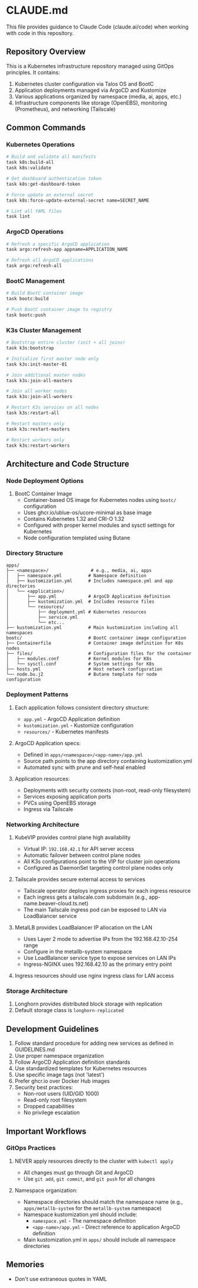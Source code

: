 # CLAUDE.md

This file provides guidance to Claude Code (claude.ai/code) when working with code in this repository.

## Repository Overview

This is a Kubernetes infrastructure repository managed using GitOps principles. It contains:

1. Kubernetes cluster configuration via Talos OS and BootC
2. Application deployments managed via ArgoCD and Kustomize
3. Various applications organized by namespace (media, ai, apps, etc.)
4. Infrastructure components like storage (OpenEBS), monitoring (Prometheus), and networking (Tailscale)

## Common Commands

### Kubernetes Operations

```bash
# Build and validate all manifests
task k8s:build-all
task k8s:validate

# Get dashboard authentication token
task k8s:get-dashboard-token

# Force update an external secret
task k8s:force-update-external-secret name=SECRET_NAME

# Lint all YAML files
task lint
```

### ArgoCD Operations

```bash
# Refresh a specific ArgoCD application
task argo:refresh-app appname=APPLICATION_NAME

# Refresh all ArgoCD applications
task argo:refresh-all
```

### BootC Management

```bash
# Build BootC container image
task bootc:build

# Push BootC container image to registry
task bootc:push
```

### K3s Cluster Management

```bash
# Bootstrap entire cluster (init + all joins)
task k3s:bootstrap

# Initialize first master node only
task k3s:init-master-01

# Join additional master nodes
task k3s:join-all-masters

# Join all worker nodes
task k3s:join-all-workers

# Restart K3s services on all nodes
task k3s:restart-all

# Restart masters only
task k3s:restart-masters

# Restart workers only
task k3s:restart-workers
```

## Architecture and Code Structure

### Node Deployment Options

1. BootC Container Image
   - Container-based OS image for Kubernetes nodes using `bootc/` configuration
   - Uses ghcr.io/ublue-os/ucore-minimal as base image
   - Contains Kubernetes 1.32 and CRI-O 1.32
   - Configured with proper kernel modules and sysctl settings for Kubernetes
   - Node configuration templated using Butane

### Directory Structure

```
apps/
├── <namespace>/                # e.g., media, ai, apps
│   ├── namespace.yml          # Namespace definition
│   ├── kustomization.yml      # Includes namespace.yml and app directories
│   └── <application>/
│       ├── app.yml            # ArgoCD Application definition
│       ├── kustomization.yml  # Includes resource files
│       └── resources/
│           ├── deployment.yml # Kubernetes resources
│           ├── service.yml
│           └── etc...
├── kustomization.yml          # Main kustomization including all namespaces
bootc/                         # BootC container image configuration
├── Containerfile              # Container image definition for K8s nodes
├── files/                     # Configuration files for the container
│   ├── modules.conf           # Kernel modules for K8s
│   └── sysctl.conf            # System settings for K8s
├── hosts.yml                  # Host network configuration
└── node.bu.j2                 # Butane template for node configuration
```

### Deployment Patterns

1. Each application follows consistent directory structure:

   - `app.yml` - ArgoCD Application definition
   - `kustomization.yml` - Kustomize configuration
   - `resources/` - Kubernetes manifests

2. ArgoCD Application specs:

   - Defined in `apps/<namespace>/<app-name>/app.yml`
   - Source path points to the app directory containing kustomization.yml
   - Automated sync with prune and self-heal enabled

3. Application resources:
   - Deployments with security contexts (non-root, read-only filesystem)
   - Services exposing application ports
   - PVCs using OpenEBS storage
   - Ingress via Tailscale

### Networking Architecture

1. KubeVIP provides control plane high availability

   - Virtual IP: `192.168.42.1` for API server access
   - Automatic failover between control plane nodes
   - All K3s configurations point to the VIP for cluster join operations
   - Configured as DaemonSet targeting control plane nodes only

2. Tailscale provides secure external access to services

   - Tailscale operator deploys ingress proxies for each ingress resource
   - Each ingress gets a tailscale.com subdomain (e.g., app-name.beaver-cloud.ts.net)
   - The main Tailscale ingress pod can be exposed to LAN via LoadBalancer service

3. MetalLB provides LoadBalancer IP allocation on the LAN

   - Uses Layer 2 mode to advertise IPs from the 192.168.42.10-254 range
   - Configure in the metallb-system namespace
   - Use LoadBalancer service type to expose services on LAN IPs
   - Ingress-NGINX uses 192.168.42.10 as the primary entry point

4. Ingress resources should use nginx ingress class for LAN access

### Storage Architecture

1. Longhorn provides distributed block storage with replication
2. Default storage class is `longhorn-replicated`

## Development Guidelines

1. Follow standard procedure for adding new services as defined in GUIDELINES.md
2. Use proper namespace organization
3. Follow ArgoCD Application definition standards
4. Use standardized templates for Kubernetes resources
5. Use specific image tags (not 'latest')
6. Prefer ghcr.io over Docker Hub images
7. Security best practices:
   - Non-root users (UID/GID 1000)
   - Read-only root filesystem
   - Dropped capabilities
   - No privilege escalation

## Important Workflows

### GitOps Practices

1. NEVER apply resources directly to the cluster with `kubectl apply`

   - All changes must go through Git and ArgoCD
   - Use `git add`, `git commit`, and `git push` for all changes

2. Namespace organization:
   - Namespace directories should match the namespace name (e.g., `apps/metallb-system` for the `metallb-system` namespace)
   - Namespace kustomization.yml should include:
     - `namespace.yml` - The namespace definition
     - `<app-name>/app.yml` - Direct reference to application ArgoCD definition
   - Main kustomization.yml in `apps/` should include all namespace directories

## Memories

- Don't use extraneous quotes in YAML
